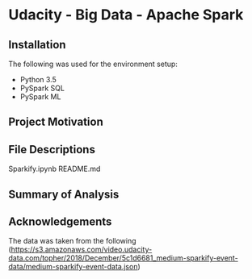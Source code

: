 # Udacity - Big Data - Apache Spark

## Installation
The following was used for the environment setup:

- Python 3.5
- PySpark SQL
- PySpark ML

## Project Motivation


## File Descriptions
Sparkify.ipynb
README.md

## Summary of Analysis

## Acknowledgements
The data was taken from the following (https://s3.amazonaws.com/video.udacity-data.com/topher/2018/December/5c1d6681_medium-sparkify-event-data/medium-sparkify-event-data.json)
